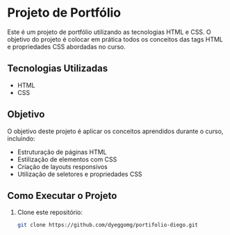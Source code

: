 # Projeto de Portfólio

Este é um projeto de portfólio utilizando as tecnologias HTML e CSS. O objetivo do projeto é colocar em prática todos os conceitos das tags HTML e propriedades CSS abordadas no curso.

## Tecnologias Utilizadas

- HTML
- CSS

## Objetivo

O objetivo deste projeto é aplicar os conceitos aprendidos durante o curso, incluindo:

- Estruturação de páginas HTML
- Estilização de elementos com CSS
- Criação de layouts responsivos
- Utilização de seletores e propriedades CSS

## Como Executar o Projeto

1. Clone este repositório:
   ```bash
   git clone https://github.com/dyeggomg/portifolio-diego.git 
